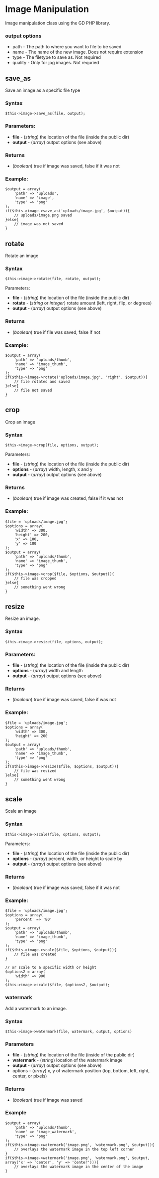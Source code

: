 # Image Manipulation

Image manipulation class using the GD PHP library.

### output options

* path - The path to where you want to file to be saved
* name - The name of the new image. Does not require extension
* type - The filetype to save as. Not required
* quality - Only for jpg images. Not requried

## save_as

Save an image as a specific file type

### Syntax

	$this->image->save_as(file, output);

### Parameters:

* **file** - (*string*) the location of the file (inside the public dir)
* **output** - (*array*) output options (see above)

### Returns

* (*boolean*) true if image was saved, false if it was not

### Example:

	$output = array(
		'path' => 'uploads',
		'name' => 'image',
		'type' => 'png'
	);
	if($this->image->save_as('uploads/image.jpg', $output)){
		// uploads/image.png saved
	}else{
		// image was not saved
	}

## rotate

Rotate an image

### Syntax

	$this->image->rotate(file, rotate, output);

Parameters:

* **file** - (*string*) the location of the file (inside the public dir)
* **rotate** - (*string* or *integer*) rotate amount (left, right, flip, or degrees)
* **output** - (*array*) output options (see above)

### Returns

* (*boolean*) true if file was saved, false if not

### Example:

	$output = array(
		'path' => 'uploads/thumb',
		'name' => 'image_thumb',
		'type' => 'png'
	);
	if($this->image->rotate('uploads/image.jpg', 'right', $output)){
		// file rotated and saved
	}else{
		// file not saved
	}

## crop

Crop an image

### Syntax

	$this->image->crop(file, options, output);

Parameters:

* **file** - (*string*) the location of the file (inside the public dir)
* **options** - (*array*) width, length, x and y
* **output** - (*array*) output options (see above)

### Returns

* (*boolean*) true if image was created, false if it was not

### Example:

	$file = 'uploads/image.jpg';
	$options = array(
		'width' => 300,
		'height' => 200,
		'x' => 100,
		'y' => 100
	);
	$output = array(
		'path' => 'uploads/thumb',
		'name' => 'image_thumb',
		'type' => 'png'
	);
	if($this->image->crop($file, $options, $output)){
		// file was cropped
	}else{
		// something went wrong
	}

## resize

Resize an image.

### Syntax

	$this->image->resize(file, options, output);

### Parameters:

* **file** - (*string*) the location of the file (inside the public dir)
* **options** - (*array*) width and length
* **output** - (*array*) output options (see above)

### Returns

* (*boolean*) true if image was saved, false if was not

### Example:

	$file = 'uploads/image.jpg';
	$options = array(
		'width' => 300,
		'height' => 200
	);
	$output = array(
		'path' => 'uploads/thumb',
		'name' => 'image_thumb',
		'type' => 'png'
	);
	if($this->image->resize($file, $options, $output)){
		// file was resized
	}else{
		// something went wrong
	}

## scale

Scale an image

### Syntax

	$this->image->scale(file, options, output);

Parameters:

* **file** - (*string*) the location of the file (inside the public dir)
* **options** - (*array*) percent, width, or height to scale by
* **output** - (*array*) output options (see above)

### Returns

* (*boolean*) true if image was saved, false if it was not

### Example:

	$file = 'uploads/image.jpg';
	$options = array(
		'percent' => '80'
	);
	$output = array(
		'path' => 'uploads/thumb',
		'name' => 'image_thumb',
		'type' => 'png'
	);
	if($this->image->scale($file, $options, $output)){
		// file was created
	}
	
	// or scale to a specific width or height
	$options2 = array(
		'width' => 900
	);
	$this->image->scale($file, $options2, $output);

### watermark

Add a watermark to an image.

### Syntax

	$this->image->watermark(file, watermark, output, options)

### Parameters

* **file** - (*string*) the location of the file (inside of the public dir)
* **watermark** - (*string*) location of the watermark image 
* **output** - (*array*) output options (see above)
* options - (*array*) x, y of watermark position (top, bottom, left, right, center, or pixels)

### Returns

* (*boolean*) true if image was saved

### Example

	$output = array(
		'path' => 'uploads/thumb',
		'name' => 'image_watermark',
		'type' => 'png'
	);
	if($this->image->watermark('image.png', 'watermark.png', $output)){
		// overlays the watermark image in the top left corner
	}
	if($this->image->watermark('image.png', 'watermark.png', $output, array('x' => 'center', 'y' => 'center'))){
		// overlays the watermark image in the center of the image
	}